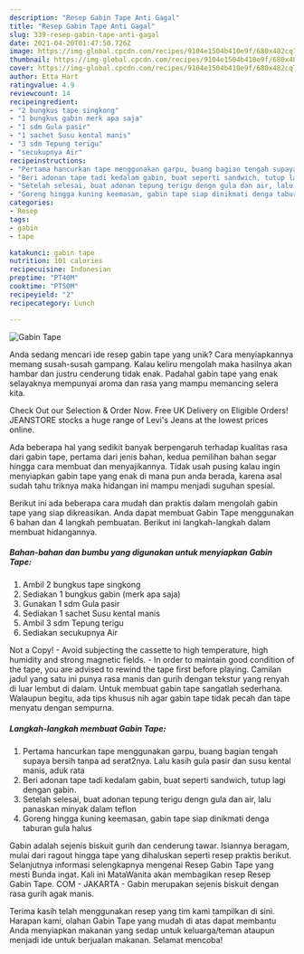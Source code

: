 ```yaml
---
description: "Resep Gabin Tape Anti Gagal"
title: "Resep Gabin Tape Anti Gagal"
slug: 339-resep-gabin-tape-anti-gagal
date: 2021-04-20T01:47:50.726Z
image: https://img-global.cpcdn.com/recipes/9104e1504b410e9f/680x482cq70/gabin-tape-foto-resep-utama.jpg
thumbnail: https://img-global.cpcdn.com/recipes/9104e1504b410e9f/680x482cq70/gabin-tape-foto-resep-utama.jpg
cover: https://img-global.cpcdn.com/recipes/9104e1504b410e9f/680x482cq70/gabin-tape-foto-resep-utama.jpg
author: Etta Hart
ratingvalue: 4.9
reviewcount: 14
recipeingredient:
- "2 bungkus tape singkong"
- "1 bungkus gabin merk apa saja"
- "1 sdm Gula pasir"
- "1 sachet Susu kental manis"
- "3 sdm Tepung terigu"
- "secukupnya Air"
recipeinstructions:
- "Pertama hancurkan tape menggunakan garpu, buang bagian tengah supaya bersih tanpa ad serat2nya. Lalu kasih gula pasir dan susu kental manis, aduk rata"
- "Beri adonan tape tadi kedalam gabin, buat seperti sandwich, tutup lagi dengan gabin."
- "Setelah selesai, buat adonan tepung terigu dengn gula dan air, lalu panaskan minyak dalam teflon"
- "Goreng hingga kuning keemasan, gabin tape siap dinikmati denga taburan gula halus"
categories:
- Resep
tags:
- gabin
- tape

katakunci: gabin tape 
nutrition: 101 calories
recipecuisine: Indonesian
preptime: "PT40M"
cooktime: "PT50M"
recipeyield: "2"
recipecategory: Lunch

---
```



![Gabin Tape](https://img-global.cpcdn.com/recipes/9104e1504b410e9f/680x482cq70/gabin-tape-foto-resep-utama.jpg)

Anda sedang mencari ide resep gabin tape yang unik? Cara menyiapkannya memang susah-susah gampang. Kalau keliru mengolah maka hasilnya akan hambar dan justru cenderung tidak enak. Padahal gabin tape yang enak selayaknya mempunyai aroma dan rasa yang mampu memancing selera kita.

Check Out our Selection &amp; Order Now. Free UK Delivery on Eligible Orders! JEANSTORE stocks a huge range of Levi&#39;s Jeans at the lowest prices online.

Ada beberapa hal yang sedikit banyak berpengaruh terhadap kualitas rasa dari gabin tape, pertama dari jenis bahan, kedua pemilihan bahan segar hingga cara membuat dan menyajikannya. Tidak usah pusing kalau ingin menyiapkan gabin tape yang enak di mana pun anda berada, karena asal sudah tahu triknya maka hidangan ini mampu menjadi suguhan spesial.


Berikut ini ada beberapa cara mudah dan praktis dalam mengolah gabin tape yang siap dikreasikan. Anda dapat membuat Gabin Tape menggunakan 6 bahan dan 4 langkah pembuatan. Berikut ini langkah-langkah dalam membuat hidangannya.

<!--inarticleads1-->

##### Bahan-bahan dan bumbu yang digunakan untuk menyiapkan Gabin Tape:

1. Ambil 2 bungkus tape singkong
1. Sediakan 1 bungkus gabin (merk apa saja)
1. Gunakan 1 sdm Gula pasir
1. Sediakan 1 sachet Susu kental manis
1. Ambil 3 sdm Tepung terigu
1. Sediakan secukupnya Air


Not a Copy! - Avoid subjecting the cassette to high temperature, high humidity and strong magnetic fields. - In order to maintain good condition of the tape, you are advised to rewind the tape first before playing. Camilan jadul yang satu ini punya rasa manis dan gurih dengan tekstur yang renyah di luar lembut di dalam. Untuk membuat gabin tape sangatlah sederhana. Walaupun begitu, ada tips khusus nih agar gabin tape tidak pecah dan tape menyatu dengan sempurna. 

<!--inarticleads2-->

##### Langkah-langkah membuat Gabin Tape:

1. Pertama hancurkan tape menggunakan garpu, buang bagian tengah supaya bersih tanpa ad serat2nya. Lalu kasih gula pasir dan susu kental manis, aduk rata
1. Beri adonan tape tadi kedalam gabin, buat seperti sandwich, tutup lagi dengan gabin.
1. Setelah selesai, buat adonan tepung terigu dengn gula dan air, lalu panaskan minyak dalam teflon
1. Goreng hingga kuning keemasan, gabin tape siap dinikmati denga taburan gula halus


Gabin adalah sejenis biskuit gurih dan cenderung tawar. Isiannya beragam, mulai dari ragout hingga tape yang dihaluskan seperti resep praktis berikut. Selanjutnya informasi selengkapnya mengenai Resep Gabin Tape yang mesti Bunda ingat. Kali ini MataWanita akan membagikan resep Resep Gabin Tape. COM - JAKARTA - Gabin merupakan sejenis biskuit dengan rasa gurih agak manis. 

Terima kasih telah menggunakan resep yang tim kami tampilkan di sini. Harapan kami, olahan Gabin Tape yang mudah di atas dapat membantu Anda menyiapkan makanan yang sedap untuk keluarga/teman ataupun menjadi ide untuk berjualan makanan. Selamat mencoba!
